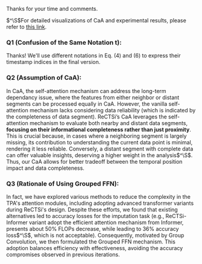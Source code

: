 Thanks for your time and comments.

$^\S$For detailed visualizations of CaA and experimental results, please refer to [this link](http://bit.ly/49ADwMX).
### Q1 (Confusion of the Same Notation t):
Thanks! We'll use different notations in Eq. (4) and (6) to express their timestamp indices in the final version.
### Q2 (Assumption of CaA):
In CaA, the self-attention mechanism can address the long-term dependancy issue, where the features from either neighbor or distant segments can be processed equally in CaA. However, the vanilla self-attention mechanism lacks considering data reliability (which is indicated by the completeness of data segment). ReCTSi’s CaA leverages the self-attention mechanism to evaluate both nearby and distant data segments, **focusing on their informational completeness rather than just proximity**. This is crucial because, in cases where a neighboring segment is largely missing, its contribution to understanding the current data point is minimal, rendering it less reliable. Conversely, a distant segment with complete data can offer valuable insights, deserving a higher weight in the analysis$^\S$. Thus, our CaA allows for better tradeoff between the temporal position impact and data completeness.
### Q3 (Rationale of Using Grouped FFN):
In fact, we have explored various methods to reduce the complexity in the TPA's attention modules, including adopting advanced transformer variants during ReCTSi's design. Despite these efforts, we found that existing alternatives led to accuracy losses for the imputation task (e.g., ReCTSi-Informer variant adopt the efficient attention mechanism from Informer, presents about 50% FLOPs decrease, while leading to 36% accuracy loss$^\S$, which is not acceptable). Consequently, motivated by Group Convolution, we then formulated the Grouped FFN mechanism. This adoption balances efficiency with effectiveness, avoiding the accuracy compromises observed in previous iterations. 
